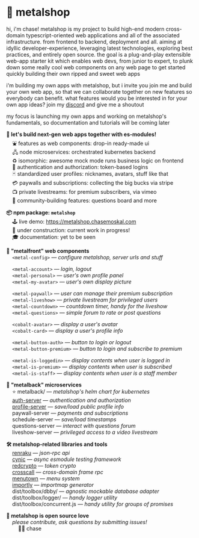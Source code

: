 
# 🤘 metalshop

hi, i'm chase! metalshop is my project to build high-end modern cross-domain typescript-oriented web applications and all of the associated infrastructure. from frontend to backend, deployment and all. aiming at idyllic developer-experience, leveraging latest technologies, exploring best practices, and entirely open source. the goal is a plug-and-play extensible web-app starter kit which enables web devs, from junior to expert, to plunk down some really cool web components on any web page to get started quickly building their own ripped and sweet web apps

i'm building my own apps with metalshop, but i invite you join me and build your own web app, so that we can collaborate together on new features so everybody can benefit. what features would you be interested in for your own app ideas? join my [discord](https://discord.gg/YfmhMZU) and give me a shoutout

my focus is launching my own apps and working on metalshop's fundamentals, so documentation and tutorials will be coming later

**🤖 let's build next-gen web apps together with es-modules!**  
&nbsp; &nbsp; ⛲ features as web components: drop-in ready-made ui  
&nbsp; &nbsp; 🖧 node microservices: orchestrated kubernetes backend  
&nbsp; &nbsp; ♻️ isomorphic: awesome mock mode runs business logic on frontend  
&nbsp; &nbsp; 🔐 authentication and authorization: token-based logins  
&nbsp; &nbsp; 🃏 standardized user profiles: nicknames, avatars, stuff like that  
&nbsp; &nbsp; 💳 paywalls and subscriptions: collecting the big bucks via stripe  
&nbsp; &nbsp; 📺 private livestreams: for premium subscribers, via vimeo  
&nbsp; &nbsp; 🎉 community-building features: questions board and more  

**📦 npm package: `metalshop`**  
&nbsp; &nbsp; 🕹 live demo: https://metalshop.chasemoskal.com  
&nbsp; &nbsp; 🚧 under construction: current work in progress!  
&nbsp; &nbsp; 🎓 documentation: yet to be seen  

**🎁 "metalfront" web components**  
&nbsp; &nbsp; `<metal-config>` — *configure metalshop, server urls and stuff*  

&nbsp; &nbsp; `<metal-account>` — *login, logout*  
&nbsp; &nbsp; `<metal-personal>` — *user's own profile panel*  
&nbsp; &nbsp; `<metal-my-avatar>` — *user's own display picture*  

&nbsp; &nbsp; `<metal-paywall>` — *user can manage their premium subscription*  
&nbsp; &nbsp; `<metal-liveshow>` — *private livestream for privileged users*  
&nbsp; &nbsp; `<metal-countdown>` — *countdown timer, handy for the liveshow*  
&nbsp; &nbsp; `<metal-questions>` — *simple forum to rate or post questions*  

&nbsp; &nbsp; `<cobalt-avatar>` — *display a user's avatar*  
&nbsp; &nbsp; `<cobalt-card>` — *display a user's profile info*  

&nbsp; &nbsp; `<metal-button-auth>` — *button to login or logout*  
&nbsp; &nbsp; `<metal-button-premium>` — *button to login and subscribe to premium*  

&nbsp; &nbsp; `<metal-is-loggedin>` — *display contents when user is logged in*  
&nbsp; &nbsp; `<metal-is-premium>` — *display contents when user is subscribed*  
&nbsp; &nbsp; `<metal-is-staff>` — *display contents when user is a staff member*  

**🐋 "metalback" microservices**  
&nbsp; &nbsp; ⭐ metalback/ — *metalshop's helm chart for kubernetes*  
&nbsp; &nbsp; [auth-server](https://github.com/chase-moskal/auth-server) — *authentication and authorization*  
&nbsp; &nbsp; [profile-server](https://github.com/chase-moskal/profile-server) — *save/load public profile info*  
&nbsp; &nbsp; paywall-server — *payments and subscriptions*  
&nbsp; &nbsp; schedule-server — *save/load timestamps*  
&nbsp; &nbsp; questions-server — *interact with questions forum*  
&nbsp; &nbsp; liveshow-server — *privileged access to a video livestream*  

**🛠️ metalshop-related libraries and tools**  
&nbsp; &nbsp; [renraku](https://github.com/chase-moskal/renraku) — *json-rpc api*  
&nbsp; &nbsp; [cynic](https://github.com/chase-moskal/renraku) — *async esmodule testing framework*  
&nbsp; &nbsp; [redcrypto](https://github.com/chase-moskal/redcrypto) — *token crypto*  
&nbsp; &nbsp; [crosscall](https://github.com/chase-moskal/crosscall) — *cross-domain frame rpc*  
&nbsp; &nbsp; [menutown](https://github.com/chase-moskal/menutown) — *menu system*  
&nbsp; &nbsp; [importly](https://github.com/chase-moskal/importly) — *importmap generator*  
&nbsp; &nbsp; dist/toolbox/dbby/ — *agnostic mockable database adapter*  
&nbsp; &nbsp; dist/toolbox/logger/ — *handy logger utility*  
&nbsp; &nbsp; dist/toolbox/concurrent.js — *handy utility for groups of promises*  

**💐 metalshop is open source love**  
&nbsp; &nbsp; *please contribute, ask questions by submitting issues!*  
&nbsp; &nbsp; &nbsp; &nbsp; 👋😎 chase  
